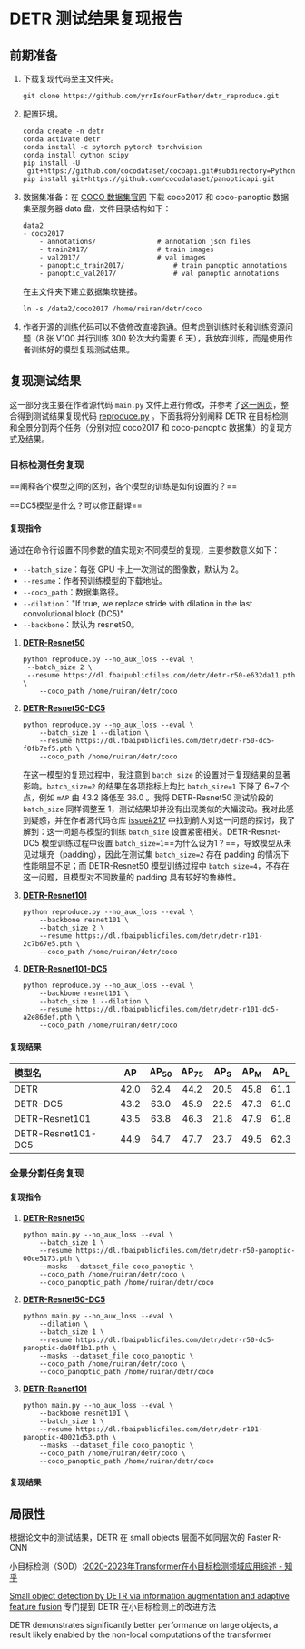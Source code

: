 # DETR 测试结果复现报告

## 前期准备

1. 下载复现代码至主文件夹。

   ```
   git clone https://github.com/yrrIsYourFather/detr_reproduce.git
   ```

2. 配置环境。

   ```
   conda create -n detr
   conda activate detr
   conda install -c pytorch pytorch torchvision
   conda install cython scipy
   pip install -U 'git+https://github.com/cocodataset/cocoapi.git#subdirectory=PythonAPI'
   pip install git+https://github.com/cocodataset/panopticapi.git
   ```

3. 数据集准备：在 [COCO 数据集官网](https://cocodataset.org/#download) 下载 coco2017 和 coco-panoptic 数据集至服务器 data 盘，文件目录结构如下：

   ```
   data2
   - coco2017
       - annotations/  				# annotation json files
       - train2017/    				# train images
       - val2017/      				# val images
       - panoptic_train2017/    		# train panoptic annotations
       - panoptic_val2017/      		# val panoptic annotations
   ```
   
   在主文件夹下建立数据集软链接。

   ```
   ln -s /data2/coco2017 /home/ruiran/detr/coco
   ```
   
4. 作者开源的训练代码可以不做修改直接跑通。但考虑到训练时长和训练资源问题（8 张 V100 并行训练 300 轮次大约需要 6 天），我放弃训练，而是使用作者训练好的模型复现测试结果。

## 复现测试结果

这一部分我主要在作者源代码 `main.py` 文件上进行修改，并参考了[这一网页](https://gist.github.com/szagoruyko/9c9ebb8455610958f7deaa27845d7918)，整合得到测试结果复现代码 [reproduce.py](/reproduce.py) 。下面我将分别阐释 DETR 在目标检测和全景分割两个任务（分别对应 coco2017 和 coco-panoptic 数据集）的复现方式及结果。

### 目标检测任务复现

==阐释各个模型之间的区别，各个模型的训练是如何设置的？==

==DC5模型是什么？可以修正翻译==

#### 复现指令

通过在命令行设置不同参数的值实现对不同模型的复现，主要参数意义如下：

- `--batch_size`：每张 GPU 卡上一次测试的图像数，默认为 2。
- `--resume`：作者预训练模型的下载地址。
- `--coco_path`：数据集路径。
- `--dilation`："If true, we replace stride with dilation in the last convolutional block (DC5)"
- `--backbone`：默认为 resnet50。

1. **[DETR-Resnet50](https://dl.fbaipublicfiles.com/detr/detr-r50-e632da11.pth)** 

   ```
   python reproduce.py --no_aux_loss --eval \
   	--batch_size 2 \
   	--resume https://dl.fbaipublicfiles.com/detr/detr-r50-e632da11.pth \
       --coco_path /home/ruiran/detr/coco
   ```

2. **[DETR-Resnet50-DC5](https://dl.fbaipublicfiles.com/detr/detr-r50-dc5-f0fb7ef5.pth)**

   ```
   python reproduce.py --no_aux_loss --eval \
       --batch_size 1 --dilation \
       --resume https://dl.fbaipublicfiles.com/detr/detr-r50-dc5-f0fb7ef5.pth \
       --coco_path /home/ruiran/detr/coco
   ```

   在这一模型的复现过程中，我注意到 `batch_size` 的设置对于复现结果的显著影响。`batch_size=2` 的结果在各项指标上均比 `batch_size=1` 下降了 6~7 个点，例如 `mAP` 由 43.2 降低至 36.0 。我将 DETR-Resnet50 测试阶段的 `batch_size` 同样调整至 1，测试结果却并没有出现类似的大幅波动。我对此感到疑惑，并在作者源代码仓库 [issue#217](https://github.com/facebookresearch/detr/issues/217#issuecomment-684087741) 中找到前人对这一问题的探讨，我了解到：这一问题与模型的训练 `batch_size` 设置紧密相关。DETR-Resnet-DC5 模型训练过程中设置 `batch_size=1`==为什么设为1？==，导致模型从未见过填充（padding），因此在测试集 `batch_size=2` 存在 padding 的情况下性能明显不足；而 DETR-Resnet50 模型训练过程中 `batch_size=4`，不存在这一问题，且模型对不同数量的 padding 具有较好的鲁棒性。

3. **[DETR-Resnet101](https://dl.fbaipublicfiles.com/detr/detr-r101-2c7b67e5.pth)** 

   ```
   python reproduce.py --no_aux_loss --eval \
       --backbone resnet101 \
       --batch_size 2 \
       --resume https://dl.fbaipublicfiles.com/detr/detr-r101-2c7b67e5.pth \
       --coco_path /home/ruiran/detr/coco
   ```

4. **[DETR-Resnet101-DC5](https://dl.fbaipublicfiles.com/detr/detr-r101-dc5-a2e86def.pth)**

   ```
   python reproduce.py --no_aux_loss --eval \
       --backbone resnet101 \
       --batch_size 1 --dilation \
       --resume https://dl.fbaipublicfiles.com/detr/detr-r101-dc5-a2e86def.pth \
       --coco_path /home/ruiran/detr/coco
   ```

#### 复现结果

| 模型名             |  AP  | AP$_{50}$ | AP$_{75}$ | AP$_\text{S}$ | AP$_\text{M}$ | AP$_\text{L}$ |
| :----------------- | :--: | :-------: | :-------: | :-----------: | :-----------: | :-----------: |
| DETR               | 42.0 |   62.4    |   44.2    |     20.5      |     45.8      |     61.1      |
| DETR-DC5           | 43.2 |   63.0    |   45.9    |     22.5      |     47.3      |     61.0      |
| DETR-Resnet101     | 43.5 |   63.8    |   46.3    |     21.8      |     47.9      |     61.8      |
| DETR-Resnet101-DC5 | 44.9 |   64.7    |   47.7    |     23.7      |     49.5      |     62.3      |

### 全景分割任务复现

#### 复现指令

1. **[DETR-Resnet50](https://dl.fbaipublicfiles.com/detr/detr-r50-panoptic-00ce5173.pth)**

   ```
   python main.py --no_aux_loss --eval \
       --batch_size 1 \
       --resume https://dl.fbaipublicfiles.com/detr/detr-r50-panoptic-00ce5173.pth \
       --masks --dataset_file coco_panoptic \
       --coco_path /home/ruiran/detr/coco \
       --coco_panoptic_path /home/ruiran/detr/coco
   ```

2. **[DETR-Resnet50-DC5](https://dl.fbaipublicfiles.com/detr/detr-r50-dc5-panoptic-da08f1b1.pth)**

   ```
   python main.py --no_aux_loss --eval \
       --dilation \
       --batch_size 1 \
       --resume https://dl.fbaipublicfiles.com/detr/detr-r50-dc5-panoptic-da08f1b1.pth \
       --masks --dataset_file coco_panoptic \
       --coco_path /home/ruiran/detr/coco \
       --coco_panoptic_path /home/ruiran/detr/coco
   ```

3. **[DETR-Resnet101](https://dl.fbaipublicfiles.com/detr/detr-r101-panoptic-40021d53.pth)**

   ```
   python main.py --no_aux_loss --eval \
       --backbone resnet101 \
       --batch_size 1 \
       --resume https://dl.fbaipublicfiles.com/detr/detr-r101-panoptic-40021d53.pth \
       --masks --dataset_file coco_panoptic \
       --coco_path /home/ruiran/detr/coco \
       --coco_panoptic_path /home/ruiran/detr/coco
   ```

   

#### 复现结果



## 局限性

根据论文中的测试结果，DETR 在 small objects 层面不如同层次的 Faster R-CNN

小目标检测（SOD）:[2020-2023年Transformer在小目标检测领域应用综述 - 知乎](https://zhuanlan.zhihu.com/p/656402058)

[Small object detection by DETR via information augmentation and adaptive feature fusion](https://x.sci-hub.org.cn/target?link=https://dl.acm.org/doi/abs/10.1145/3664524.3675362) 专门提到 DETR 在小目标检测上的改进方法

DETR demonstrates significantly better performance on large objects, a result likely enabled by the non-local computations of the transformer